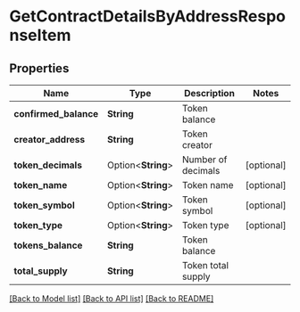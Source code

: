 # GetContractDetailsByAddressResponseItem

## Properties

Name | Type | Description | Notes
------------ | ------------- | ------------- | -------------
**confirmed_balance** | **String** | Token balance | 
**creator_address** | **String** | Token creator | 
**token_decimals** | Option<**String**> | Number of decimals | [optional]
**token_name** | Option<**String**> | Token name | [optional]
**token_symbol** | Option<**String**> | Token symbol | [optional]
**token_type** | Option<**String**> | Token type | [optional]
**tokens_balance** | **String** | Token balance | 
**total_supply** | **String** | Token total supply | 

[[Back to Model list]](../README.md#documentation-for-models) [[Back to API list]](../README.md#documentation-for-api-endpoints) [[Back to README]](../README.md)



